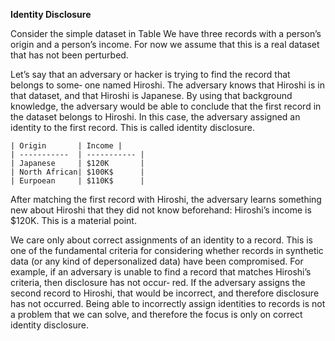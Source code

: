 **Identity Disclosure**

Consider the simple dataset in Table We have three records with a person’s origin and a person’s income. For now we assume that this is a real dataset that has not been perturbed.

Let’s say that an adversary or hacker is trying to find the record that belongs to some‐ one named Hiroshi. The adversary knows that Hiroshi is in that dataset, and that Hiroshi is Japanese. By using that background knowledge, the adversary would be able to conclude that the first record in the dataset belongs to Hiroshi. In this case, the adversary assigned an identity to the first record. This is called identity disclosure.

```
| Origin       | Income |
| -----------  | ----------- |
| Japanese     | $120K       |
| North African| $100K$      |
| Eurpoean     | $110K$      |
```
After matching the first record with Hiroshi, the adversary learns something new about Hiroshi that they did not know beforehand: Hiroshi’s income is $120K. This is a material point.

We care only about correct assignments of an identity to a record. This is one of the fundamental criteria for considering whether records in synthetic data (or any kind of depersonalized data) have been compromised. For example, if an adversary is unable to find a record that matches Hiroshi’s criteria, then disclosure has not occur‐ red. If the adversary assigns the second record to Hiroshi, that would be incorrect, and therefore disclosure has not occurred. Being able to incorrectly assign identities to records is not a problem that we can solve, and therefore the focus is only on correct identity disclosure.